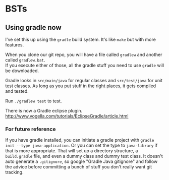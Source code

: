 # BSTs

## Using gradle now

I've set this up using the `gradle` build system.  It's like `make` but with more features.

When you clone our git repo, you will have a file called `gradlew` and another called `gradlew.bat`.  
If you execute either of those, all the gradle stuff you need to use `gradle` will be downloaded.

Gradle looks in `src/main/java` for regular classes and `src/test/java` for unit test classes. 
As long as you put stuff in the right places, it gets compiled and tested.

Run `./gradlew test` to test.

There is now a Gradle eclipse plugin.  http://www.vogella.com/tutorials/EclipseGradle/article.html

### For future reference
If you have gradle installed, you can initiate a gradle project with `gradle init --type java-application`. 
Or you can set the type to `java-library` if that is more appropriate. That will set up a directory structure, 
a `build.gradle` file, and even a dummy class and dummy test class. It doesn't auto generate a `.gitignore`, 
so google "Gradle Java gitignore" and follow the advice before committing a bunch of stuff you don't really 
want git tracking.
